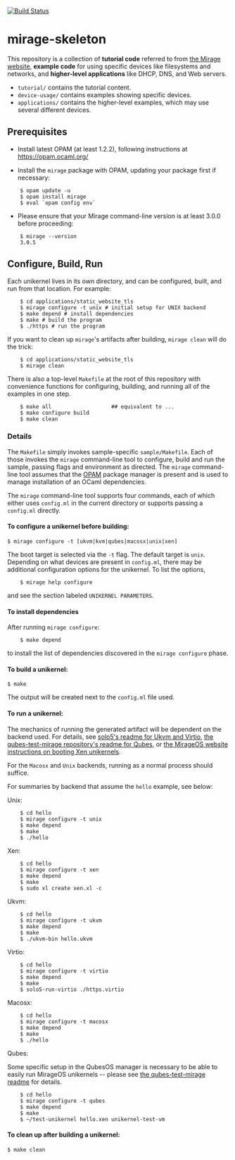 [![Build Status](https://travis-ci.org/mirage/mirage-skeleton.svg?branch=master)](https://travis-ci.org/mirage/mirage-skeleton)

# mirage-skeleton

This repository is a collection of **tutorial code** referred to from [the Mirage
website](https://mirage.io), **example code** for using specific devices like
filesystems and networks, and **higher-level applications** like
DHCP, DNS, and Web servers.

* `tutorial/` contains the tutorial content.
* `device-usage/` contains examples showing specific devices.
* `applications/` contains the higher-level examples, which may use several
  different devices.

## Prerequisites

- Install latest OPAM (at least 1.2.2), following instructions at
<https://opam.ocaml.org/>

- Install the `mirage` package with OPAM, updating your package first if
necessary:

```
    $ opam update -u
    $ opam install mirage
    $ eval `opam config env`
```

- Please ensure that your Mirage command-line version is at least 3.0.0 before
proceeding:

```
    $ mirage --version
    3.0.5
```

## Configure, Build, Run

Each unikernel lives in its own directory, and can be configured, built, and run
from that location.  For example:

```
    $ cd applications/static_website_tls
    $ mirage configure -t unix # initial setup for UNIX backend
    $ make depend # install dependencies
    $ make # build the program
    $ ./https # run the program
```

If you want to clean up `mirage`'s artifacts after building, `mirage clean`
will do the trick:

```
    $ cd applications/static_website_tls
    $ mirage clean
```

There is also a top-level `Makefile` at the root of this repository with
convenience functions for configuring, building, and running all of the examples
in one step.

```
    $ make all                   ## equivalent to ...
    $ make configure build
    $ make clean
```

### Details


The `Makefile` simply invokes sample-specific `sample/Makefile`. Each of those
invokes the `mirage` command-line tool to configure, build and run the sample,
passing flags and environment as directed. The `mirage` command-line tool
assumes that the [OPAM](https://opam.ocaml.org/) package manager is present and
is used to manage installation of an OCaml dependencies.

The `mirage` command-line tool supports four commands, each of which either
uses `config.ml` in the current directory or supports passing a `config.ml`
directly.

#### To configure a unikernel before building:

    $ mirage configure -t [ukvm|kvm|qubes|macosx|unix|xen]

The boot target is selected via the `-t` flag. The default target is `unix`.
Depending on what devices are present in `config.ml`, there may be additional
configuration options for the unikernel.  To list the options,

```
    $ mirage help configure
```

and see the section labeled `UNIKERNEL PARAMETERS`.

#### To install dependencies

After running `mirage configure`:

```
    $ make depend
```

to install the list of dependencies discovered in the `mirage configure` phase.

#### To build a unikernel:

    $ make

The output will be created next to the `config.ml` file used.

#### To run a unikernel:

The mechanics of running the generated artifact will be dependent on the backend
used.  For details, see
[solo5's readme for Ukvm and Virtio](https://github.com/solo5/solo5),
[the qubes-test-mirage repository's readme for Qubes](https://github.com/talex5/qubes-test-mirage), or
[the MirageOS website instructions on booting Xen unikernels](https://mirage.io/tmpl/wiki/xen-boot).

For the `Macosx` and `Unix` backends, running as a normal process should suffice.

For summaries
by backend that assume the `hello` example, see below:

Unix:

```
    $ cd hello
    $ mirage configure -t unix
    $ make depend
    $ make
    $ ./hello
```

Xen:

```
    $ cd hello
    $ mirage configure -t xen
    $ make depend
    $ make
    $ sudo xl create xen.xl -c
```

Ukvm:

```
    $ cd hello
    $ mirage configure -t ukvm
    $ make depend
    $ make
    $ ./ukvm-bin hello.ukvm
```

Virtio:

```
    $ cd hello
    $ mirage configure -t virtio
    $ make depend
    $ make
    $ solo5-run-virtio ./https.virtio
```

Macosx:

```
    $ cd hello
    $ mirage configure -t macosx
    $ make depend
    $ make
    $ ./hello
```

Qubes:

Some specific setup in the QubesOS manager is necessary to be able to easily run
MirageOS unikernels -- please see [the qubes-test-mirage readme](https://github.com/talex5/qubes-test-mirage) for details.

```
    $ cd hello
    $ mirage configure -t qubes
    $ make depend
    $ make
    $ ~/test-unikernel hello.xen unikernel-test-vm
```

#### To clean up after building a unikernel:

    $ make clean

